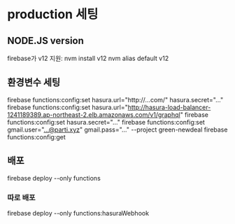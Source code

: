 # production 세팅

## NODE.JS version

firebase가 v12 지원:
nvm install v12
nvm alias default v12

## 환경변수 세팅

firebase functions:config:set hasura.url="http://...com/" hasura.secret="..."
firebase functions:config:set hasura.url="http://hasura-load-balancer-1241189389.ap-northeast-2.elb.amazonaws.com/v1/graphql"
firebase functions:config:set hasura.secret="..."
firebase functions:config:set gmail.user="...@parti.xyz" gmail.pass="..." --project green-newdeal
firebase functions:config:get

## 배포

firebase deploy --only functions

### 따로 배포

firebase deploy --only functions:hasuraWebhook
